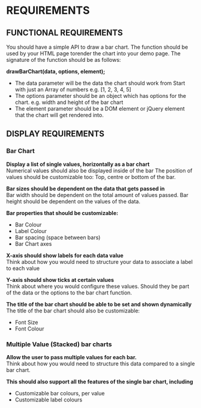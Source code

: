 # REQUIREMENTS

## FUNCTIONAL REQUIREMENTS

You should have a simple API to draw a bar chart. The function should be used by your HTML page torender the chart into your demo page.  The signature of the function should be as follows:

**drawBarChart(data, options, element);**

- The data parameter will be the data the chart should work from Start with just an Array of numbers e.g. [1, 2, 3, 4, 5]
- The options parameter should be an object which has options for the chart. e.g. width and height of the bar chart
- The element parameter should be a DOM element or jQuery element that the chart will get rendered into.


## DISPLAY REQUIREMENTS
### Bar Chart

**Display a list of single values, horizontally as a bar chart**  
Numerical values should also be displayed inside of the bar
The position of values should be customizable too:
Top, centre or bottom of the bar.

**Bar sizes should be dependent on the data that gets passed in**  
Bar width should be dependent on the total amount of values passed.
Bar height should be dependent on the values of the data.

**Bar properties that should be customizable:**
- Bar Colour
- Label Colour
- Bar spacing (space between bars)
- Bar Chart axes

**X-axis should show labels for each data value**  
Think about how you would need to structure your data to associate a label to each value

**Y-axis should show ticks at certain values**  
Think about where you would configure these values. Should they be part of the data or the options to the bar chart function.

**The title of the bar chart should be able to be set and shown dynamically**  
The title of the bar chart should also be customizable:
- Font Size
- Font Colour

### Multiple Value (Stacked) bar charts

**Allow the user to pass multiple values for each bar.**  
Think about how you would need to structure this data compared to a single bar chart.

**This should also support all the features of the single bar chart, including**
- Customizable bar colours, per value
- Customizable label colours
